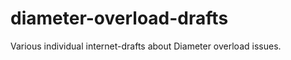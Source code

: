 diameter-overload-drafts
========================

Various individual internet-drafts about Diameter overload issues.
